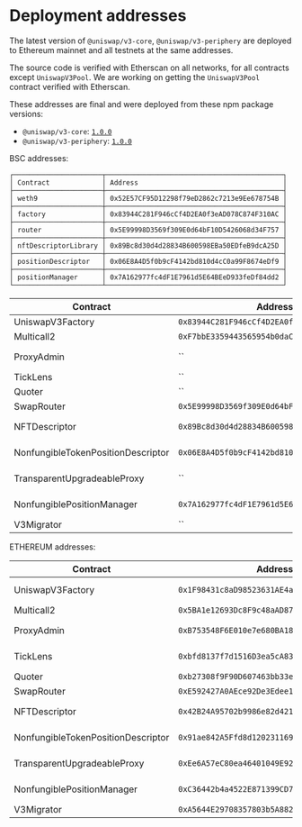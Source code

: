 # Deployment addresses

The latest version of `@uniswap/v3-core`, `@uniswap/v3-periphery` are deployed to Ethereum mainnet and all testnets
at the same addresses.

The source code is verified with Etherscan on all networks, for all contracts except `UniswapV3Pool`.
We are working on getting the `UniswapV3Pool` contract verified with Etherscan.

These addresses are final and were deployed from these npm package versions:

- `@uniswap/v3-core`: [`1.0.0`](https://github.com/Uniswap/uniswap-v3-core/tree/v1.0.0)
- `@uniswap/v3-periphery`: [`1.0.0`](https://github.com/Uniswap/uniswap-v3-periphery/tree/v1.0.0)

BSC addresses:

```
┌──────────────────────┬────────────────────────────────────────────┐
│ Contract             │ Address                                    │
├──────────────────────┼────────────────────────────────────────────┤
│ weth9                │ 0x52E57CF95D12298f79eD2862c7213e9Ee678754B │
├──────────────────────┼────────────────────────────────────────────┤
│ factory              │ 0x83944C281F946cCf4D2EA0f3eAD078C874F310AC │
├──────────────────────┼────────────────────────────────────────────┤
│ router               │ 0x5E99998D3569f309E0d64bF10D5426068d34F757 │
├──────────────────────┼────────────────────────────────────────────┤
│ nftDescriptorLibrary │ 0x89Bc8d30d4d28834B600598EBa50EDfeB9dcA25D │
├──────────────────────┼────────────────────────────────────────────┤
│ positionDescriptor   │ 0x06E8A4D5f0b9cF4142bd810d4cC0a99F8674eDf9 │
├──────────────────────┼────────────────────────────────────────────┤
│ positionManager      │ 0x7A162977fc4dF1E7961d5E64BEeD933feDf84dd2 │
└──────────────────────┴────────────────────────────────────────────┘
```

| Contract                           | Address                                      | Source Code                                                                                                                   |
| ---------------------------------- | -------------------------------------------- | ----------------------------------------------------------------------------------------------------------------------------- |
| UniswapV3Factory                   | `0x83944C281F946cCf4D2EA0f3eAD078C874F310AC` | https://github.com/Uniswap/uniswap-v3-core/blob/v1.0.0/contracts/UniswapV3Factory.sol                                         |
| Multicall2                         | `0xF7bbE3359443565954b0daC61756931581F3699C` | https://bscscan.com/address/0xF7bbE3359443565954b0daC61756931581F3699C#code                                                   |
| ProxyAdmin                         | ``                                           | https://github.com/OpenZeppelin/openzeppelin-contracts/blob/v3.4.1-solc-0.7-2/contracts/proxy/ProxyAdmin.sol                  |
| TickLens                           | ``                                           | https://github.com/Uniswap/uniswap-v3-periphery/blob/v1.0.0/contracts/lens/TickLens.sol                                       |
| Quoter                             | ``                                           | https://github.com/Uniswap/uniswap-v3-periphery/blob/v1.0.0/contracts/lens/Quoter.sol                                         |
| SwapRouter                         | `0x5E99998D3569f309E0d64bF10D5426068d34F757` | https://github.com/Uniswap/uniswap-v3-periphery/blob/v1.0.0/contracts/SwapRouter.sol                                          |
| NFTDescriptor                      | `0x89Bc8d30d4d28834B600598EBa50EDfeB9dcA25D` | https://github.com/Uniswap/uniswap-v3-periphery/blob/v1.0.0/contracts/libraries/NFTDescriptor.sol                             |
| NonfungibleTokenPositionDescriptor | `0x06E8A4D5f0b9cF4142bd810d4cC0a99F8674eDf9` | https://github.com/Uniswap/uniswap-v3-periphery/blob/v1.0.0/contracts/NonfungibleTokenPositionDescriptor.sol                  |
| TransparentUpgradeableProxy        | ``                                           | https://github.com/OpenZeppelin/openzeppelin-contracts/blob/v3.4.1-solc-0.7-2/contracts/proxy/TransparentUpgradeableProxy.sol |
| NonfungiblePositionManager         | `0x7A162977fc4dF1E7961d5E64BEeD933feDf84dd2` | https://github.com/Uniswap/uniswap-v3-periphery/blob/v1.0.0/contracts/NonfungiblePositionManager.sol                          |
| V3Migrator                         | ``                                           | https://github.com/Uniswap/uniswap-v3-periphery/blob/v1.0.0/contracts/V3Migrator.sol                                          |

ETHEREUM addresses:

| Contract                           | Address                                      | Source Code                                                                                                                   |
| ---------------------------------- | -------------------------------------------- | ----------------------------------------------------------------------------------------------------------------------------- |
| UniswapV3Factory                   | `0x1F98431c8aD98523631AE4a59f267346ea31F984` | https://github.com/Uniswap/uniswap-v3-core/blob/v1.0.0/contracts/UniswapV3Factory.sol                                         |
| Multicall2                         | `0x5BA1e12693Dc8F9c48aAD8770482f4739bEeD696` | https://etherscan.io/address/0x5BA1e12693Dc8F9c48aAD8770482f4739bEeD696#code                                                  |
| ProxyAdmin                         | `0xB753548F6E010e7e680BA186F9Ca1BdAB2E90cf2` | https://github.com/OpenZeppelin/openzeppelin-contracts/blob/v3.4.1-solc-0.7-2/contracts/proxy/ProxyAdmin.sol                  |
| TickLens                           | `0xbfd8137f7d1516D3ea5cA83523914859ec47F573` | https://github.com/Uniswap/uniswap-v3-periphery/blob/v1.0.0/contracts/lens/TickLens.sol                                       |
| Quoter                             | `0xb27308f9F90D607463bb33eA1BeBb41C27CE5AB6` | https://github.com/Uniswap/uniswap-v3-periphery/blob/v1.0.0/contracts/lens/Quoter.sol                                         |
| SwapRouter                         | `0xE592427A0AEce92De3Edee1F18E0157C05861564` | https://github.com/Uniswap/uniswap-v3-periphery/blob/v1.0.0/contracts/SwapRouter.sol                                          |
| NFTDescriptor                      | `0x42B24A95702b9986e82d421cC3568932790A48Ec` | https://github.com/Uniswap/uniswap-v3-periphery/blob/v1.0.0/contracts/libraries/NFTDescriptor.sol                             |
| NonfungibleTokenPositionDescriptor | `0x91ae842A5Ffd8d12023116943e72A606179294f3` | https://github.com/Uniswap/uniswap-v3-periphery/blob/v1.0.0/contracts/NonfungibleTokenPositionDescriptor.sol                  |
| TransparentUpgradeableProxy        | `0xEe6A57eC80ea46401049E92587E52f5Ec1c24785` | https://github.com/OpenZeppelin/openzeppelin-contracts/blob/v3.4.1-solc-0.7-2/contracts/proxy/TransparentUpgradeableProxy.sol |
| NonfungiblePositionManager         | `0xC36442b4a4522E871399CD717aBDD847Ab11FE88` | https://github.com/Uniswap/uniswap-v3-periphery/blob/v1.0.0/contracts/NonfungiblePositionManager.sol                          |
| V3Migrator                         | `0xA5644E29708357803b5A882D272c41cC0dF92B34` | https://github.com/Uniswap/uniswap-v3-periphery/blob/v1.0.0/contracts/V3Migrator.sol                                          |
